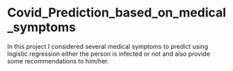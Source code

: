 # Covid_Prediction_based_on_medical_symptoms
In this project I considered several medical symptoms to predict using logistic regression either the person is infected or not and also provide some recommendations to him/her.
